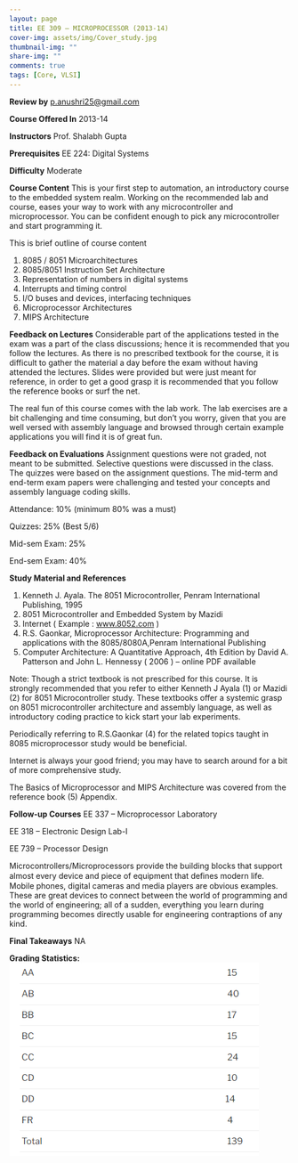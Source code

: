 ```yaml
---
layout: page
title: EE 309 – MICROPROCESSOR (2013-14)
cover-img: assets/img/Cover_study.jpg
thumbnail-img: ""
share-img: ""
comments: true
tags: [Core, VLSI]
---
```


**Review by**
p.anushri25@gmail.com

**Course Offered In**
2013-14 


**Instructors**
Prof. Shalabh Gupta

**Prerequisites**
EE 224:  Digital Systems

**Difficulty**
Moderate

**Course Content**
This is your first step to automation, an introductory course to the embedded system realm. Working on the recommended lab and course, eases your way to work with any microcontroller and microprocessor. You can be confident enough to pick any microcontroller and start programming it.

This is brief outline of course content

1. 8085 / 8051 Microarchitectures
2. 8085/8051 Instruction Set Architecture
3. Representation of numbers in digital systems
4. Interrupts and timing control
5. I/O buses and devices, interfacing techniques
6. Microprocessor Architectures
7. MIPS Architecture

 
**Feedback on Lectures**
Considerable part of the applications tested in the exam was a part of the class discussions; hence it is recommended that you follow the lectures. As there is no prescribed textbook for the course, it is difficult to gather the material a day before the exam without having attended the lectures. Slides were provided but were just meant for reference, in order to get a good grasp it is recommended that you follow the reference books or surf the net.

The real fun of this course comes with the lab work. The lab exercises are a bit challenging and time consuming, but don’t you worry, given that you are well versed with assembly language and browsed through certain example applications you will find it is of great fun.

**Feedback on Evaluations**
Assignment questions were not graded, not meant to be submitted. Selective questions were discussed in the class. The quizzes were based on the assignment questions. The mid-term and end-term exam papers were challenging and tested your concepts and assembly language coding skills.

Attendance: 10% (minimum 80% was a must)

Quizzes: 25% (Best 5/6)

Mid-sem Exam: 25%

End-sem Exam: 40%

**Study Material and References**

1. Kenneth J. Ayala. The 8051 Microcontroller, Penram International Publishing, 1995
2. 8051 Microcontroller and Embedded System by Mazidi
3. Internet ( Example : www.8052.com )
4. R.S. Gaonkar, Microprocessor Architecture: Programming and applications with the 8085/8080A,Penram International Publishing
5. Computer Architecture: A Quantitative Approach, 4th Edition by David A. Patterson and John L. Hennessy ( 2006 ) – online PDF available

Note: Though a strict textbook is not prescribed for this course. It is strongly recommended that you refer to either Kenneth J Ayala (1) or Mazidi (2) for 8051 Microcontroller study. These textbooks offer a systemic grasp on 8051 microcontroller architecture and assembly language, as well as introductory coding practice to kick start your lab experiments.

Periodically referring to R.S.Gaonkar (4) for the related topics taught in 8085 microprocessor study would be beneficial.

Internet is always your good friend; you may have to search around for a bit of more comprehensive study.

The Basics of Microprocessor and MIPS Architecture was covered from the reference book (5) Appendix.

**Follow-up Courses**
EE 337 – Microprocessor Laboratory

EE 318 – Electronic Design Lab-I

EE 739 – Processor Design

Microcontrollers/Microprocessors provide the building blocks that support almost every device and piece of equipment that deﬁnes modern life. Mobile phones, digital cameras and media players are obvious examples. These are great devices to connect between the world of programming and the world of engineering; all of a sudden, everything you learn during programming becomes directly usable for engineering contraptions of any kind.


**Final Takeaways**
NA


**Grading Statistics:**
![Grades](EE309_13_14_grades.png)
